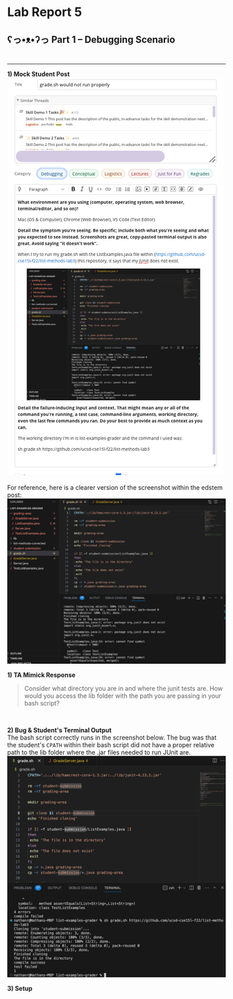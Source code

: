 # Lab Report 5 <br>
## ʕっ•ᴥ•ʔっ Part 1 – Debugging Scenario <br> <br> 
---
**1) Mock Student Post** <br>
![Image](MockStudentPost2.png) <br>
<br>
For reference, here is a clearer version of the screenshot within the edstem post: <br>
![Image](SymptomLab5.png) <br>

**1) TA Mimick Response** <br>
> Consider what directory you are in and where the junit tests are. How would you access the lib folder with the path you are passing in your bash script? 
<br>

**2) Bug & Student's Terminal Output** <br>
The bash script correctly runs in the screenshot below. The bug was that the student's `CPATH` within their bash script did not have a proper relative path to the lib folder where the .jar files needed to run JUnit are. 
![Image](ConsideringTA.png) <br>

**3) Setup** <br>







